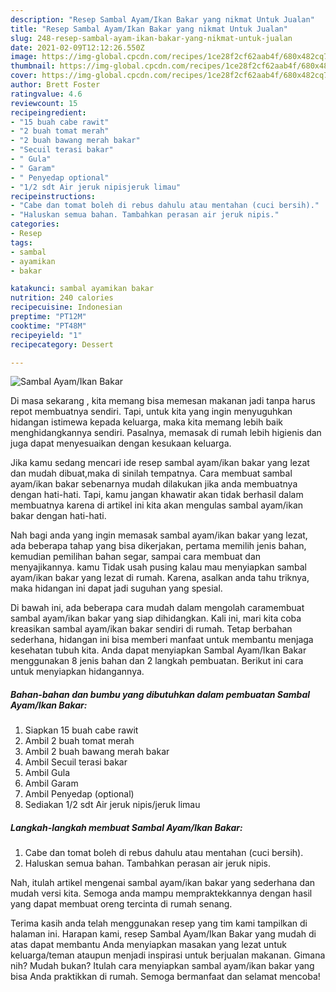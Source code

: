 ```yaml
---
description: "Resep Sambal Ayam/Ikan Bakar yang nikmat Untuk Jualan"
title: "Resep Sambal Ayam/Ikan Bakar yang nikmat Untuk Jualan"
slug: 248-resep-sambal-ayam-ikan-bakar-yang-nikmat-untuk-jualan
date: 2021-02-09T12:12:26.550Z
image: https://img-global.cpcdn.com/recipes/1ce28f2cf62aab4f/680x482cq70/sambal-ayamikan-bakar-foto-resep-utama.jpg
thumbnail: https://img-global.cpcdn.com/recipes/1ce28f2cf62aab4f/680x482cq70/sambal-ayamikan-bakar-foto-resep-utama.jpg
cover: https://img-global.cpcdn.com/recipes/1ce28f2cf62aab4f/680x482cq70/sambal-ayamikan-bakar-foto-resep-utama.jpg
author: Brett Foster
ratingvalue: 4.6
reviewcount: 15
recipeingredient:
- "15 buah cabe rawit"
- "2 buah tomat merah"
- "2 buah bawang merah bakar"
- "Secuil terasi bakar"
- " Gula"
- " Garam"
- " Penyedap optional"
- "1/2 sdt Air jeruk nipisjeruk limau"
recipeinstructions:
- "Cabe dan tomat boleh di rebus dahulu atau mentahan (cuci bersih)."
- "Haluskan semua bahan. Tambahkan perasan air jeruk nipis."
categories:
- Resep
tags:
- sambal
- ayamikan
- bakar

katakunci: sambal ayamikan bakar 
nutrition: 240 calories
recipecuisine: Indonesian
preptime: "PT12M"
cooktime: "PT48M"
recipeyield: "1"
recipecategory: Dessert

---
```



![Sambal Ayam/Ikan Bakar](https://img-global.cpcdn.com/recipes/1ce28f2cf62aab4f/680x482cq70/sambal-ayamikan-bakar-foto-resep-utama.jpg)

Di masa  sekarang , kita memang bisa memesan makanan jadi tanpa harus repot membuatnya sendiri. Tapi, untuk kita yang ingin menyuguhkan hidangan istimewa kepada keluarga, maka kita memang lebih baik menghidangkannya sendiri. Pasalnya, memasak di rumah lebih higienis dan juga dapat menyesuaikan dengan kesukaan keluarga.

Jika kamu sedang mencari ide resep sambal ayam/ikan bakar yang lezat dan mudah dibuat,maka di sinilah tempatnya. Cara membuat sambal ayam/ikan bakar  sebenarnya mudah dilakukan jika anda membuatnya dengan hati-hati. Tapi, kamu jangan khawatir akan tidak berhasil dalam membuatnya 
karena di artikel ini kita akan mengulas sambal ayam/ikan bakar dengan hati-hati.  



Nah bagi anda yang ingin memasak sambal ayam/ikan bakar yang lezat, ada beberapa tahap yang bisa dikerjakan, pertama memilih jenis bahan, kemudian pemilihan bahan segar, sampai cara membuat dan menyajikannya. kamu Tidak usah pusing kalau mau menyiapkan sambal ayam/ikan bakar yang lezat di rumah. Karena, asalkan anda  tahu triknya, maka hidangan ini dapat jadi suguhan yang spesial.

Di bawah ini, ada beberapa cara mudah dalam mengolah caramembuat sambal ayam/ikan bakar yang siap dihidangkan. Kali ini, mari kita coba kreasikan sambal ayam/ikan bakar sendiri di rumah. Tetap berbahan sederhana, hidangan ini bisa memberi manfaat untuk membantu menjaga kesehatan tubuh kita. Anda dapat menyiapkan Sambal Ayam/Ikan Bakar menggunakan 8 jenis bahan dan 2 langkah pembuatan. Berikut ini cara untuk menyiapkan hidangannya.

<!--inarticleads1-->

##### Bahan-bahan dan bumbu yang dibutuhkan dalam pembuatan Sambal Ayam/Ikan Bakar:

1. Siapkan 15 buah cabe rawit
1. Ambil 2 buah tomat merah
1. Ambil 2 buah bawang merah bakar
1. Ambil Secuil terasi bakar
1. Ambil  Gula
1. Ambil  Garam
1. Ambil  Penyedap (optional)
1. Sediakan 1/2 sdt Air jeruk nipis/jeruk limau




<!--inarticleads2-->

##### Langkah-langkah membuat Sambal Ayam/Ikan Bakar:

1. Cabe dan tomat boleh di rebus dahulu atau mentahan (cuci bersih).
1. Haluskan semua bahan. Tambahkan perasan air jeruk nipis.




Nah, itulah artikel mengenai  sambal ayam/ikan bakar  yang sederhana dan mudah versi kita. Semoga anda mampu mempraktekkannya dengan hasil yang dapat membuat oreng tercinta di rumah senang. 

Terima kasih anda telah menggunakan resep yang tim kami tampilkan di halaman ini. Harapan kami, resep  Sambal Ayam/Ikan Bakar yang mudah di atas dapat membantu Anda menyiapkan masakan yang lezat untuk keluarga/teman ataupun menjadi inspirasi untuk berjualan makanan. Gimana nih? Mudah bukan? Itulah cara menyiapkan sambal ayam/ikan bakar yang bisa Anda praktikkan di rumah. Semoga bermanfaat dan selamat mencoba!

